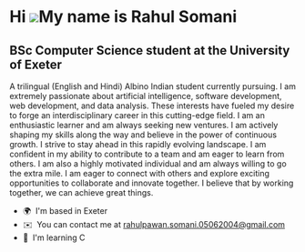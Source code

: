 Hi ![](https://user-images.githubusercontent.com/18350557/176309783-0785949b-9127-417c-8b55-ab5a4333674e.gif)My name is Rahul Somani
====================================================================================================================================

BSc Computer Science student at the University of Exeter
--------------------------------------------------------

A trilingual (English and Hindi) Albino Indian student currently pursuing. I am extremely passionate about artificial intelligence, software development, web development, and data analysis. These interests have fueled my desire to forge an interdisciplinary career in this cutting-edge field. I am an enthusiastic learner and am always seeking new ventures. I am actively shaping my skills along the way and believe in the power of continuous growth. I strive to stay ahead in this rapidly evolving landscape. I am confident in my ability to contribute to a team and am eager to learn from others. I am also a highly motivated individual and am always willing to go the extra mile. I am eager to connect with others and explore exciting opportunities to collaborate and innovate together. I believe that by working together, we can achieve great things.

*   🌍  I'm based in Exeter
*   ✉️  You can contact me at [rahulpawan.somani.05062004@gmail.com](mailto:rahulpawan.somani.05062004@gmail.com)
*   🧠  I'm learning C
